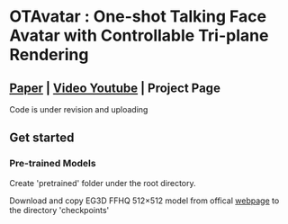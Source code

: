 # OTAvatar : One-shot Talking Face Avatar with Controllable Tri-plane Rendering
## [Paper](https://arxiv.org/abs/2303.14662) | [Video Youtube](https://youtu.be/qpIoMYFr7Aw) | Project Page 

Code is under revision and uploading


## Get started
### Pre-trained Models
Create 'pretrained' folder under the root directory. 

Download and copy EG3D FFHQ 512$\times$512 model from offical [webpage](https://catalog.ngc.nvidia.com/orgs/nvidia/teams/research/models/eg3d) to the directory 'checkpoints'



